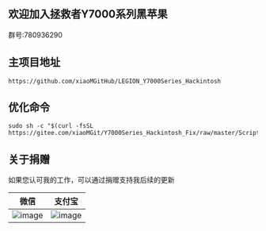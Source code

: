 ## 欢迎加入拯救者Y7000系列黑苹果
群号:780936290

## 主项目地址
```
https://github.com/xiaoMGitHub/LEGION_Y7000Series_Hackintosh
```

## 优化命令
```
sudo sh -c "$(curl -fsSL https://gitee.com/xiaoMGit/Y7000Series_Hackintosh_Fix/raw/master/Script/Optimize.sh)"
```

## 关于捐赠

如果您认可我的工作，可以通过捐赠支持我后续的更新

| 微信                                                       | 支付宝                                               |
| ---------------------------------------------------------- | ---------------------------------------------------- |
| ![image](https://gitee.com/xiaoMGit/Y7000Series_Hackintosh_Fix/raw/master/Screenshot/WeChat.jpg) | ![image](https://gitee.com/xiaoMGit/Y7000Series_Hackintosh_Fix/raw/master/Screenshot/Alipay.jpg) |
